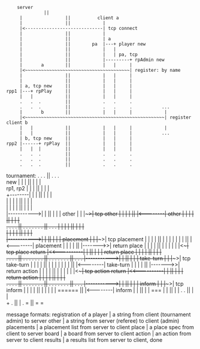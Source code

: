 
	    server                
			      ||                                  
	     |                ||          client a                     
	     |                ||            |                      
	     |<-----------------------------| tcp connect 
	     |                ||            |                      
	     |                ||            | a
	     |                ||        pa  |---+ player new         
	     |                ||            |   |                     
	     |                ||            |   | pa, tcp 
	     |                ||            |---------+ rpAdmin new 
	     |       a        ||            |   |     |
	     |<~~~~~~~~~~~~~~~~~~~~~~~~~~~~~~~~~~~~~~~| register: by name 
	     |                ||            |   |     |
	     |                ||            |   |     |
	     | a, tcp new     ||            |   |     |
	rpp1 |---+ rpPlay     ||            |   |     |
	     |   |            ||            |   |     |
	     .   .  .         ||            .   .     .
	     .   .  .         ||            .   .     .           ...
	     |       b        ||            |   |     |            |
	     |<~~~~~~~~~~~~~~~~~~~~~~~~~~~~~~~~~~~~~~~~~~~~~~~~~~~~| register client b
	     |   |            ||            |   |     |            |
	     |   |            ||            |   |     |           ...
	     | b, tcp new     ||            |   |     |           
	rpp2 |------+ rpPlay  ||            |   |     |           
	     |   |  |         ||            |   |     |           
	     .   .  .         ||            .   .     .
	     .   .  .         ||            .   .     .
	     .   .  .         ||            .   .     .   
tournament:  .   .  .         ||            .   .     .   
    new      |   |  |         ||            |   |     |           
    rp1, rp2 |   |  |         ||            |   |     |           
    +--------|   |  |         ||            |   |     |           
    |        |   |  |         ||            |   |     |           
    |        |   |  |         ||            |   |     |           
    |----------->|  |         ||            |   |     | other 
    |        |   |~~~~~~~~~~~~~~~~~~~~~~~~~~~~~~~~~~~>| tcp other 
    |        |   |  |         ||            |<--------| other 
    |        |   |  |         ||            |   |     |           
    .        .   .  .         ||            .   .     .
    .        .   .  .         ||            .   .     .
    |        |   |  |         ||            |   |     |           
    |        |   |  |         ||            |   |     |           
    |----------->|  |         ||            |   |     | placement 
    |        |   |~~~~~~~~~~~~~~~~~~~~~~~~~~~~~~~~~~~>| tcp placement 
    |        |   |  |         ||            |   |     |
    |        |   |  |         ||            |<--------| placement 
    |        |   |  |         ||            |------->>| return place
    |        |   |  |         ||            |   |     |
    |        |   |<~~~~~~~~~~~~~~~~~~~~~~~~~~~~~~~~~~~| tcp place return
    |<<----------|  |         ||            |   |     | return place 
    |        |   |  |         ||            |   |     |           
    .        .   .  .         ||            .   .     .
    .        .   .  .         ||            .   .     .
    .        .   .  .         ||            .   .     .
    |----------->|  |         ||            |   |     | take-turn 
    |        |   |~~~~~~~~~~~~~~~~~~~~~~~~~~~~~~~~~~~>| tcp take-turn 
    |        |   |  |         ||            |   |     |
    |        |   |  |         ||            |<--------| take-turn 
    |        |   |  |         ||            |------->>| return action 
    |        |   |  |         ||            |   |     |
    |        |   |<~~~~~~~~~~~~~~~~~~~~~~~~~~~~~~~~~~~| tcp action return
    |<<----------|  |         ||            |   |     | return action 
    |        |   |  |         ||            |   |     |           
    .        .   .  .         ||            .   .     .
    .        .   .  .         ||            .   .     .
    .        .   .  .         ||            .   .     .
    |----------->|  |         ||            |   |     | inform
    |        |   |~~~~~~~~~~~~~~~~~~~~~~~~~~~~~~~~~~~>| tcp inform 
    |        |   |  |         ||            |   |     |
    |        |  ======        ||            |<--------| inform
    |        |                ||            |   |    ===
    |        |                ||            |   |
    .        .                ||            |   |     
    +        .                ||            |   . 
	     =                ||            =   = 



message formats: 
 registration of a player | a string from client (tournament admin) to server 
 other        	   	  | a string from server (referee) to client (admin)
 placements		  | a placement list from server to client 
 place 			  | a place spec from client to server 
 board			  | a board from server to client 
 action 		  | an action from server to client 
 results		  | a results list from server to client, done 
